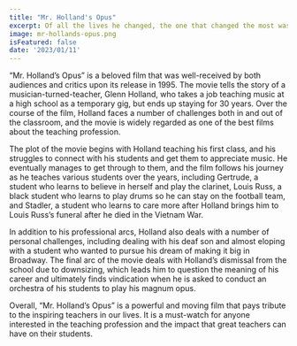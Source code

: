 ```yaml
---
title: "Mr. Holland's Opus"
excerpt: Of all the lives he changed, the one that changed the most was his own.
image: mr-hollands-opus.png
isFeatured: false
date: '2023/01/11'
---
```


“Mr. Holland’s Opus” is a beloved film that was well-received by both audiences and critics upon its release in 1995. The movie tells the story of a musician-turned-teacher, Glenn Holland, who takes a job teaching music at a high school as a temporary gig, but ends up staying for 30 years. Over the course of the film, Holland faces a number of challenges both in and out of the classroom, and the movie is widely regarded as one of the best films about the teaching profession.

The plot of the movie begins with Holland teaching his first class, and his struggles to connect with his students and get them to appreciate music. He eventually manages to get through to them, and the film follows his journey as he teaches various students over the years, including Gertrude, a student who learns to believe in herself and play the clarinet, Louis Russ, a black student who learns to play drums so he can stay on the football team, and Stadler, a student who learns to care more after Holland brings him to Louis Russ’s funeral after he died in the Vietnam War.

In addition to his professional arcs, Holland also deals with a number of personal challenges, including dealing with his deaf son and almost eloping with a student who wanted to pursue his dream of making it big in Broadway. The final arc of the movie deals with Holland’s dismissal from the school due to downsizing, which leads him to question the meaning of his career and ultimately finds vindication when he is asked to conduct an orchestra of his students to play his magnum opus.

Overall, “Mr. Holland’s Opus” is a powerful and moving film that pays tribute to the inspiring teachers in our lives. It is a must-watch for anyone interested in the teaching profession and the impact that great teachers can have on their students.
